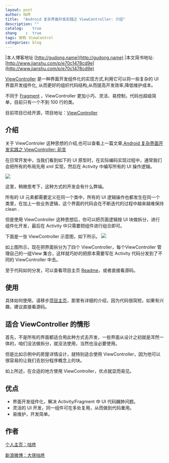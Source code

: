 ```yaml
---
layout: post
author: 咕咚
title:  "Android 复杂界面开发实践之 ViewController: 介绍"
description: ""
catalog:    true
shang    :  true
tags: 架构 ViewControl
categories: blog 
---
```



|本人博客地址 [http://gudong.name](http://gudong.name)
|本文简书地址:[http://www.jianshu.com/p/e70c1478cd9e](http://www.jianshu.com/p/e70c1478cd9e)

[ViewController](https://github.com/maoruibin/ViewController) 是一种界面开发组件化的实现方式,利用它可以将一些复杂的 UI 界面开发组件化, 从而更好的组织代码结构,从而提高开发效率,降低维护成本。

不同于 [Fragment](https://developer.android.com/guide/components/fragments.html) ，ViewController 更加小巧、灵活、易控制，代码也超级简单，目前只有一个不到 100 行的类。

目前项目已经开源，项目地址：[ViewController](https://github.com/maoruibin/ViewController)

## 介绍

关于 ViewControler 这种思想的介绍,也可以查看上一篇文章,[Android 复杂界面开发实践之 ViewController: 前言](http://www.jianshu.com/p/e3f86d5a4474)

在日常开发中，当我们看到如下的 UI 原型时，在实际编码实现过程中，通常我们会把所有的布局先用 xml 实现，然后在 Activity 中编写所有的 UI 操作逻辑。

![](http://upload-images.jianshu.io/upload_images/588640-eebf764b15d709d8.png?imageMogr2/auto-orient/strip%7CimageView2/2/w/1240)

这里，稍微思考下，这种方式的开发会有什么弊端。

所有的 UI 元素都需要定义在同一个类中，所有的 UI 逻辑操作也都发生在同一个类里，在加上一些业务逻辑，这个界面的代码会在不断迭代的过程中越来越难保持 clean .

但是使用 ViewController 这种思想后，你可以把页面逻辑按 UI 块做拆分，进行组件化开发，最后在 Activity 中只需要把组件进行组合即可。

下面是一张 ViewController 示意图，如下所示。
![](http://upload-images.jianshu.io/upload_images/588640-f0d3a5f83460c558.png?imageMogr2/auto-orient/strip%7CimageView2/2/w/1240)

如上图所示，现在把界面拆分为了四个 ViewController，每个ViewController 管理自己的一组View 集合，这样就巧妙的把原本需要写在 Activity 代码分发到了不同的 ViewController 中去。

至于代码如何分发，可以查看项目主页 [Readme](https://github.com/maoruibin/ViewController)，或者直接看源码。

## 使用
具体如何使用，请移步[项目主页](https://github.com/maoruibin/ViewController)，那里有详细的介绍，因为代码很简短，如果有兴趣，建议直接看源码。

## 适合 ViewController 的情形

首先，不是所有的界面都适合用此种方式去开发，一些界面从设计之初就是浑然一体的，咱们没法做拆分，就没法使用，当然也没必要使用。

但是比如示例中的房屋详情设计，就特别适合使用 ViewController，因为他可以很容易的让我们去划分程序概念上的块。

如上所述，在合适的地方使用 ViewController，优点就显而易见。

## 优点

* 界面开发组件化，解决 Activity/Fragment 中 UI 代码臃肿问题。
* 灵活的 UI 开发，同一组件可在多处复用，从而做到代码重用。
* 易维护，开发简单。

## 作者

[个人主页：咕咚](http://gudong.name)

[新浪微博：大侠咕咚](https://github.com/maoruibin)